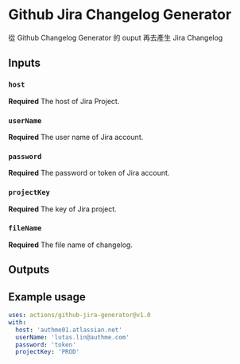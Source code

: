 # Github Jira Changelog Generator

從 Github Changelog Generator 的 ouput 再去產生 Jira Changelog

## Inputs

### `host`
**Required** The host of Jira Project.

### `userName`
**Required** The user name of Jira account.

### `password`
**Required** The password or token of Jira account.

### `projectKey`
**Required** The key of Jira project.

### `fileName`
**Required** The file name of changelog.

## Outputs

## Example usage

```yaml
uses: actions/github-jira-generator@v1.0
with:
  host: 'authme01.atlassian.net'
  userName: 'lutas.lin@authme.com'
  password: 'token'
  projectKey: 'PROD'
```